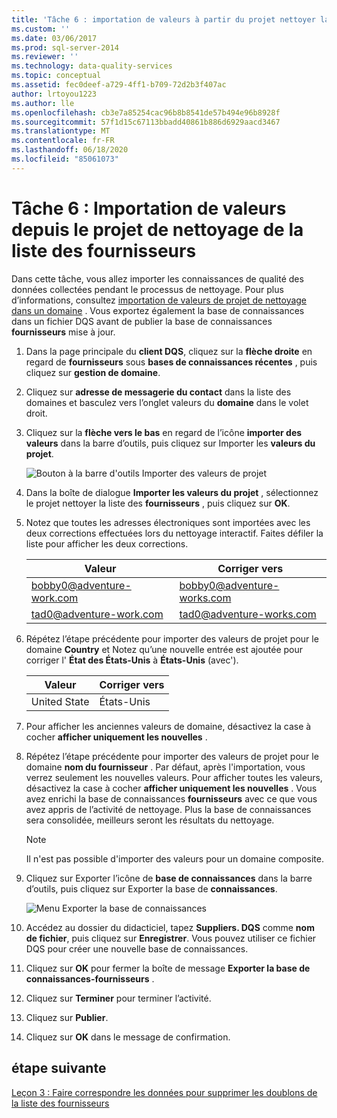 ```yaml
---
title: 'Tâche 6 : importation de valeurs à partir du projet nettoyer la liste des fournisseurs | Microsoft Docs'
ms.custom: ''
ms.date: 03/06/2017
ms.prod: sql-server-2014
ms.reviewer: ''
ms.technology: data-quality-services
ms.topic: conceptual
ms.assetid: fec0deef-a729-4ff1-b709-72d2b3f407ac
author: lrtoyou1223
ms.author: lle
ms.openlocfilehash: cb3e7a85254cac96b8b8541de57b494e96b8928f
ms.sourcegitcommit: 57f1d15c67113bbadd40861b886d6929aacd3467
ms.translationtype: MT
ms.contentlocale: fr-FR
ms.lasthandoff: 06/18/2020
ms.locfileid: "85061073"
---
```

# <a name="task-6-importing-values-from-the-cleanse-supplier-list-project"></a>Tâche 6 : Importation de valeurs depuis le projet de nettoyage de la liste des fournisseurs
  Dans cette tâche, vous allez importer les connaissances de qualité des données collectées pendant le processus de nettoyage. Pour plus d’informations, consultez [importation de valeurs de projet de nettoyage dans un domaine](https://msdn.microsoft.com/library/hh479581.aspx) . Vous exportez également la base de connaissances dans un fichier DQS avant de publier la base de connaissances **fournisseurs** mise à jour.  
  
1.  Dans la page principale du **client DQS**, cliquez sur la **flèche droite** en regard de **fournisseurs** sous **bases de connaissances récentes** , puis cliquez sur **gestion de domaine**.  
  
2.  Cliquez sur **adresse de messagerie du contact** dans la liste des domaines et basculez vers l’onglet valeurs du **domaine** dans le volet droit.  
  
3.  Cliquez sur la **flèche vers le bas** en regard de l’icône **importer des valeurs** dans la barre d’outils, puis cliquez sur Importer les **valeurs du projet**.  
  
     ![Bouton à la barre d'outils Importer des valeurs de projet](../../2014/tutorials/media/et-importingvaluesfromthecslistproject-01.jpg "Bouton à la barre d'outils Importer des valeurs de projet")  
  
4.  Dans la boîte de dialogue **Importer les valeurs du projet** , sélectionnez le projet nettoyer la liste des **fournisseurs** , puis cliquez sur **OK**.  
  
5.  Notez que toutes les adresses électroniques sont importées avec les deux corrections effectuées lors du nettoyage interactif. Faites défiler la liste pour afficher les deux corrections.  
  
    |Valeur|Corriger vers|  
    |-----------|----------------|  
    |bobby0@adventure-work.com|bobby0@adventure-works.com|  
    |tad0@adventure-work.com|tad0@adventure-works.com|  
  
6.  Répétez l’étape précédente pour importer des valeurs de projet pour le domaine **Country** et Notez qu’une nouvelle entrée est ajoutée pour corriger l' **État des États-Unis** à **États-Unis** (avec').  
  
    |Valeur|Corriger vers|  
    |-----------|----------------|  
    |United State|États-Unis|  
  
7.  Pour afficher les anciennes valeurs de domaine, désactivez la case à cocher **afficher uniquement les nouvelles** .  
  
8.  Répétez l’étape précédente pour importer des valeurs de projet pour le domaine **nom du fournisseur** . Par défaut, après l'importation, vous verrez seulement les nouvelles valeurs. Pour afficher toutes les valeurs, désactivez la case à cocher **afficher uniquement les nouvelles** . Vous avez enrichi la base de connaissances **fournisseurs** avec ce que vous avez appris de l’activité de nettoyage. Plus la base de connaissances sera consolidée, meilleurs seront les résultats du nettoyage.  
  
    > [!NOTE]  
    >  Il n'est pas possible d'importer des valeurs pour un domaine composite.  
  
9. Cliquez sur Exporter l’icône de **base de connaissances** dans la barre d’outils, puis cliquez sur Exporter la base de **connaissances**.  
  
     ![Menu Exporter la base de connaissances](../../2014/tutorials/media/et-importingvaluesfromthecslistproject-02.jpg "Menu Exporter la base de connaissances")  
  
10. Accédez au dossier du didacticiel, tapez **Suppliers. DQS** comme **nom de fichier**, puis cliquez sur **Enregistrer**. Vous pouvez utiliser ce fichier DQS pour créer une nouvelle base de connaissances.  
  
11. Cliquez sur **OK** pour fermer la boîte de message **Exporter la base de connaissances-fournisseurs** .  
  
12. Cliquez sur **Terminer** pour terminer l’activité.  
  
13. Cliquez sur **Publier**.  
  
14. Cliquez sur **OK** dans le message de confirmation.  
  
## <a name="next-step"></a>étape suivante  
 [Leçon 3 : Faire correspondre les données pour supprimer les doublons de la liste des fournisseurs](../../2014/tutorials/lesson-3-matching-data-to-remove-duplicates-from-supplier-list.md)  
  
  

